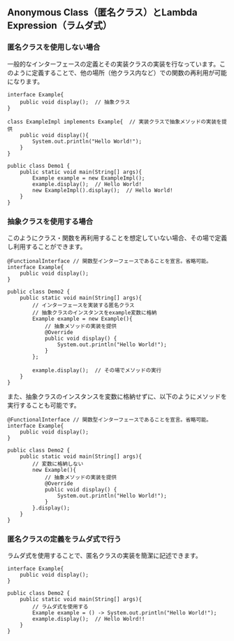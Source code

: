 ## Anonymous Class（匿名クラス）とLambda Expression（ラムダ式）
### 匿名クラスを使用しない場合
一般的なインターフェースの定義とその実装クラスの実装を行なっています。このように定義することで、他の場所（他クラス内など）での関数の再利用が可能になります。
```
interface Example{
    public void display();  // 抽象クラス
}

class ExampleImpl implements Example{  // 実装クラスで抽象メソッドの実装を提供
    public void display(){
        System.out.println("Hello World!");
    }
}

public class Demo1 {
    public static void main(String[] args){
        Example example = new ExampleImpl();
        example.display();  // Hello World!
        new ExampleImpl().display();  // Hello World!
    }
}
```

### 抽象クラスを使用する場合
このようにクラス・関数を再利用することを想定していない場合、その場で定義し利用することができます。
```
@FunctionalInterface // 関数型インターフェースであることを宣言。省略可能。
interface Example{
    public void display();
}

public class Demo2 {
    public static void main(String[] args){
        // インターフェースを実装する匿名クラス
        // 抽象クラスのインスタンスをexample変数に格納
        Example example = new Example(){
            // 抽象メソッドの実装を提供
            @Override
            public void display() {
                System.out.println("Hello World!");
            }
        };

        example.display();  // その場でメソッドの実行
    }
}
```
また、抽象クラスのインスタンスを変数に格納せずに、以下のようにメソッドを実行することも可能です。
```
@FunctionalInterface // 関数型インターフェースであることを宣言。省略可能。
interface Example{
    public void display();
}

public class Demo2 {
    public static void main(String[] args){
        // 変数に格納しない
        new Example(){ 
            // 抽象メソッドの実装を提供
            @Override
            public void display() {
                System.out.println("Hello World!");
            }
        }.display();
    }
}
```
### 匿名クラスの定義をラムダ式で行う
ラムダ式を使用することで、匿名クラスの実装を簡潔に記述できます。
```
interface Example{
    public void display();
}

public class Demo2 {
    public static void main(String[] args){
        // ラムダ式を使用する
        Example example = () -> System.out.println("Hello World!");
        example.display();  // Hello Wolrd!!
    }
}
```


